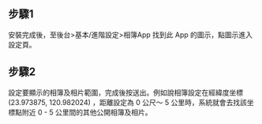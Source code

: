## 步驟1
安裝完成後，至後台>基本/進階設定>相簿App 找到此 App 的圖示，點圖示進入設定頁。

## 步驟2
設定要顯示的相簿及相片範圍，完成後按送出。例如說相簿設定在經緯度坐標 (23.973875, 120.982024) ，距離設定為 0 公尺～ 5 公里時，系統就會去找該坐標點附近 0 - 5 公里間的其他公開相簿及相片。
